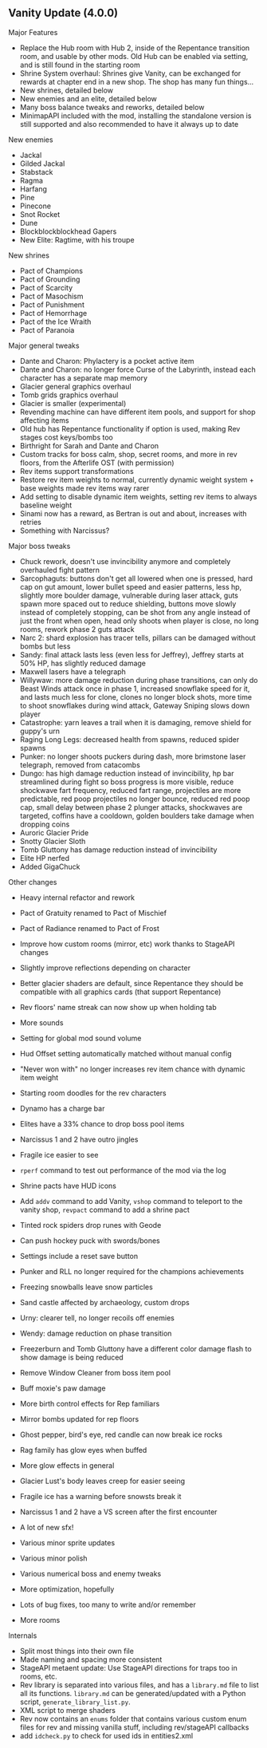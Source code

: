 ## Vanity Update (4.0.0)

Major Features

- Replace the Hub room with Hub 2, inside of the Repentance transition room, and usable by other mods. Old Hub can be enabled via setting, and is still found in the starting room
- Shrine System overhaul: Shrines give Vanity, can be exchanged for rewards at chapter end in a new shop. The shop has many fun things...
- New shrines, detailed below
- New enemies and an elite, detailed below
- Many boss balance tweaks and reworks, detailed below
- MinimapAPI included with the mod, installing the standalone version is still supported and also recommended to have it always up to date

New enemies

+ Jackal
+ Gilded Jackal
+ Stabstack
+ Ragma
+ Harfang
+ Pine
+ Pinecone
+ Snot Rocket
+ Dune
+ Blockblockblockhead Gapers
+ New Elite: Ragtime, with his troupe

New shrines

+ Pact of Champions
+ Pact of Grounding
+ Pact of Scarcity
+ Pact of Masochism
+ Pact of Punishment
+ Pact of Hemorrhage
+ Pact of the Ice Wraith
+ Pact of Paranoia

Major general tweaks

- Dante and Charon: Phylactery is a pocket active item
- Dante and Charon: no longer force Curse of the Labyrinth, instead each character has a separate map memory
- Glacier general graphics overhaul
- Tomb grids graphics overhaul
- Glacier is smaller (experimental)
- Revending machine can have different item pools, and support for shop affecting items
- Old hub has Repentance functionality if option is used, making Rev stages cost keys/bombs too
- Birthright for Sarah and Dante and Charon
- Custom tracks for boss calm, shop, secret rooms, and more in rev floors, from the Afterlife OST (with permission)
- Rev items support transformations
- Restore rev item weights to normal, currently dynamic weight system + base weights made rev items way rarer
- Add setting to disable dynamic item weights, setting rev items to always baseline weight
- Sinami now has a reward, as Bertran is out and about, increases with retries
- Something with Narcissus?


Major boss tweaks

- Chuck rework, doesn't use invincibility anymore and completely overhauled fight pattern
- Sarcophaguts: buttons don't get all lowered when one is pressed, hard cap on gut amount, lower bullet speed and easier patterns, less hp, slightly more boulder damage, vulnerable during laser attack, guts spawn more spaced out to reduce shielding, buttons move slowly instead of completely stopping, can be shot from any angle instead of just the front when open, head only shoots when player is close, no long rooms, rework phase 2 guts attack
- Narc 2: shard explosion has tracer tells, pillars can be damaged without bombs but less
- Sandy: final attack lasts less (even less for Jeffrey), Jeffrey starts at 50% HP, has slightly reduced damage
- Maxwell lasers have a telegraph
- Willywaw: more damage reduction during phase transitions, can only do Beast Winds attack once in phase 1, increased snowflake speed for it, and lasts much less for clone, clones no longer block shots, more time to shoot snowflakes during wind attack, Gateway Sniping slows down player
- Catastrophe: yarn leaves a trail when it is damaging, remove shield for guppy's urn
- Raging Long Legs: decreased health from spawns, reduced spider spawns
- Punker: no longer shoots puckers during dash, more brimstone laser telegraph, removed from catacombs
- Dungo: has high damage reduction instead of invincibility, hp bar streamlined during fight so boss progress is more visible, reduce shockwave fart frequency, reduced fart range, projectiles are more predictable, red poop projectiles no longer bounce, reduced red poop cap, small delay between phase 2 plunger attacks, shockwaves are targeted, coffins have a cooldown, golden boulders take damage when dropping coins
- Auroric Glacier Pride
- Snotty Glacier Sloth
- Tomb Gluttony has damage reduction instead of invincibility
- Elite HP nerfed
- Added GigaChuck


Other changes

* Heavy internal refactor and rework
- Pact of Gratuity renamed to Pact of Mischief
- Pact of Radiance renamed to Pact of Frost
- Improve how custom rooms (mirror, etc) work thanks to StageAPI changes
- Slightly improve reflections depending on character
- Better glacier shaders are default, since Repentance they should be compatible with all graphics cards (that support Repentance)
- Rev floors' name streak can now show up when holding tab
- More sounds
- Setting for global mod sound volume
- Hud Offset setting automatically matched without manual config
- "Never won with" no longer increases rev item chance with dynamic item weight
- Starting room doodles for the rev characters
- Dynamo has a charge bar
- Elites have a 33% chance to drop boss pool items
- Narcissus 1 and 2 have outro jingles
- Fragile ice easier to see
- `rperf` command to test out performance of the mod via the log
- Shrine pacts have HUD icons
- Add `addv` command to add Vanity, `vshop` command to teleport to the vanity shop, `revpact` command to add a shrine pact
- Tinted rock spiders drop runes with Geode
- Can push hockey puck with swords/bones
- Settings include a reset save button
- Punker and RLL no longer required for the champions achievements
- Freezing snowballs leave snow particles
- Sand castle affected by archaeology, custom drops
- Urny: clearer tell, no longer recoils off enemies
- Wendy: damage reduction on phase transition
- Freezerburn and Tomb Gluttony have a different color damage flash to show damage is being reduced
- Remove Window Cleaner from boss item pool
- Buff moxie's paw damage
- More birth control effects for Rep familiars
- Mirror bombs updated for rep floors
- Ghost pepper, bird's eye, red candle can now break ice rocks
- Rag family has glow eyes when buffed
- More glow effects in general
- Glacier Lust's body leaves creep for easier seeing
- Fragile ice has a warning before snowsts break it
- Narcissus 1 and 2 have a VS screen after the first encounter

- A lot of new sfx!
- Various minor sprite updates
- Various minor polish
- Various numerical boss and enemy tweaks 
- More optimization, hopefully
- Lots of bug fixes, too many to write and/or remember
- More rooms

Internals

* Split most things into their own file
* Made naming and spacing more consistent
* StageAPI metaent update: Use StageAPI directions for traps too in rooms, etc.
* Rev library is separated into various files, and has a `library.md` file to list all its functions. `library.md` can be generated/updated with a Python script, `generate_library_list.py`.
* XML script to merge shaders 
* Rev now contains an `enums` folder that contains various custom enum files for rev and missing vanilla stuff, including rev/stageAPI callbacks
* add `idcheck.py` to check for used ids in entities2.xml


